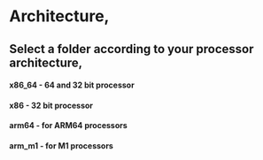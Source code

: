 # Architecture,

## Select a folder according to your processor architecture,
#### x86_64 - 64 and 32 bit processor
#### x86 - 32 bit processor
#### arm64 - for ARM64 processors
#### arm_m1 - for M1 processors
